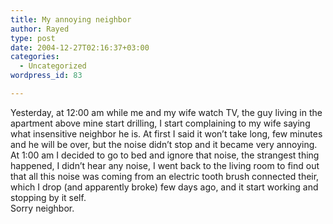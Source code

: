```yaml
---
title: My annoying neighbor
author: Rayed
type: post
date: 2004-12-27T02:16:37+03:00
categories:
  - Uncategorized
wordpress_id: 83

---
```

<div style="clear:both;"></div>
<p>Yesterday, at 12:00 am while me and my wife watch TV, the  guy living in the apartment above mine start drilling, I start complaining to my wife saying what insensitive neighbor he is. At first I said it won&#8217;t take long, few minutes and he will be over, but the noise didn&#8217;t stop and it became very annoying.<br />At 1:00 am I decided to go to bed and ignore that noise, the strangest thing happened, I didn&#8217;t hear any noise, I went back to the living room to find out that all this noise was coming from an electric tooth brush connected their, which I drop (and apparently broke) few days ago, and it start working and stopping by it self.<br />Sorry neighbor.</p>
<div style="clear:both; padding-bottom: 0.25em;"></div>
